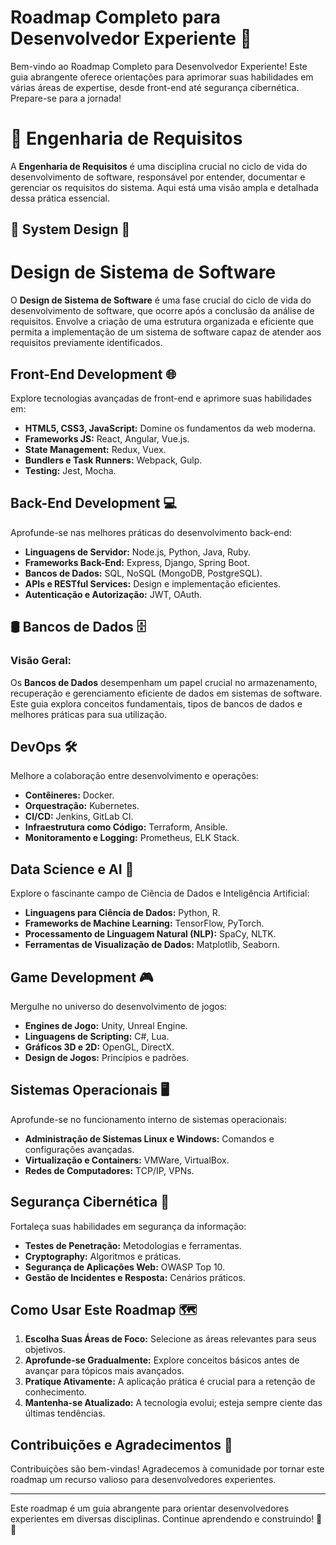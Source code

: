# Roadmap Completo para Desenvolvedor Experiente 🚀

Bem-vindo ao Roadmap Completo para Desenvolvedor Experiente! Este guia abrangente oferece orientações para aprimorar suas habilidades em várias áreas de expertise, desde front-end até segurança cibernética. Prepare-se para a jornada!

# **🪩 Engenharia de Requisitos**

A **Engenharia de Requisitos** é uma disciplina crucial no ciclo de vida do desenvolvimento de software, responsável por entender, documentar e gerenciar os requisitos do sistema. Aqui está uma visão ampla e detalhada dessa prática essencial.

## 🧱 System Design 🧱

# **Design de Sistema de Software**

O **Design de Sistema de Software** é uma fase crucial do ciclo de vida do desenvolvimento de software, que ocorre após a conclusão da análise de requisitos. Envolve a criação de uma estrutura organizada e eficiente que permita a implementação de um sistema de software capaz de atender aos requisitos previamente identificados.

## Front-End Development 🌐

Explore tecnologias avançadas de front-end e aprimore suas habilidades em:

- **HTML5, CSS3, JavaScript:** Domine os fundamentos da web moderna.
- **Frameworks JS:** React, Angular, Vue.js.
- **State Management:** Redux, Vuex.
- **Bundlers e Task Runners:** Webpack, Gulp.
- **Testing:** Jest, Mocha.

## Back-End Development 💻

Aprofunde-se nas melhores práticas do desenvolvimento back-end:

- **Linguagens de Servidor:** Node.js, Python, Java, Ruby.
- **Frameworks Back-End:** Express, Django, Spring Boot.
- **Bancos de Dados:** SQL, NoSQL (MongoDB, PostgreSQL).
- **APIs e RESTful Services:** Design e implementação eficientes.
- **Autenticação e Autorização:** JWT, OAuth.

## 🛢️ Bancos de Dados 🗄️

### **Visão Geral:**

Os **Bancos de Dados** desempenham um papel crucial no armazenamento, recuperação e gerenciamento eficiente de dados em sistemas de software. Este guia explora conceitos fundamentais, tipos de bancos de dados e melhores práticas para sua utilização.

## DevOps 🛠️

Melhore a colaboração entre desenvolvimento e operações:

- **Contêineres:** Docker.
- **Orquestração:** Kubernetes.
- **CI/CD:** Jenkins, GitLab CI.
- **Infraestrutura como Código:** Terraform, Ansible.
- **Monitoramento e Logging:** Prometheus, ELK Stack.

## Data Science e AI 🤖

Explore o fascinante campo de Ciência de Dados e Inteligência Artificial:

- **Linguagens para Ciência de Dados:** Python, R.
- **Frameworks de Machine Learning:** TensorFlow, PyTorch.
- **Processamento de Linguagem Natural (NLP):** SpaCy, NLTK.
- **Ferramentas de Visualização de Dados:** Matplotlib, Seaborn.

## Game Development 🎮

Mergulhe no universo do desenvolvimento de jogos:

- **Engines de Jogo:** Unity, Unreal Engine.
- **Linguagens de Scripting:** C#, Lua.
- **Gráficos 3D e 2D:** OpenGL, DirectX.
- **Design de Jogos:** Princípios e padrões.

## Sistemas Operacionais 🖥️

Aprofunde-se no funcionamento interno de sistemas operacionais:

- **Administração de Sistemas Linux e Windows:** Comandos e configurações avançadas.
- **Virtualização e Containers:** VMWare, VirtualBox.
- **Redes de Computadores:** TCP/IP, VPNs.

## Segurança Cibernética 🔐

Fortaleça suas habilidades em segurança da informação:

- **Testes de Penetração:** Metodologias e ferramentas.
- **Cryptography:** Algoritmos e práticas.
- **Segurança de Aplicações Web:** OWASP Top 10.
- **Gestão de Incidentes e Resposta:** Cenários práticos.

## Como Usar Este Roadmap 🗺️

1. **Escolha Suas Áreas de Foco:** Selecione as áreas relevantes para seus objetivos.
2. **Aprofunde-se Gradualmente:** Explore conceitos básicos antes de avançar para tópicos mais avançados.
3. **Pratique Ativamente:** A aplicação prática é crucial para a retenção de conhecimento.
4. **Mantenha-se Atualizado:** A tecnologia evolui; esteja sempre ciente das últimas tendências.

## Contribuições e Agradecimentos 🙌

Contribuições são bem-vindas! Agradecemos à comunidade por tornar este roadmap um recurso valioso para desenvolvedores experientes.

---

Este roadmap é um guia abrangente para orientar desenvolvedores experientes em diversas disciplinas. Continue aprendendo e construindo! 🚀✨
